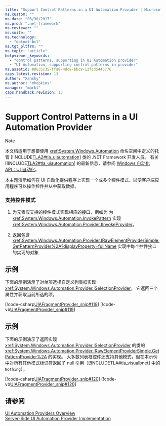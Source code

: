 ```yaml
---
title: "Support Control Patterns in a UI Automation Provider | Microsoft Docs"
ms.custom: ""
ms.date: "03/30/2017"
ms.prod: ".net-framework"
ms.reviewer: ""
ms.suite: ""
ms.technology: 
  - "dotnet-bcl"
ms.tgt_pltfrm: ""
ms.topic: "article"
helpviewer_keywords: 
  - "control patterns, supporting in UI Automation provider"
  - "UI Automation, supporting control patterns in provider"
ms.assetid: 0d635c35-ffa8-4dc8-bbc9-12fcd5445776
caps.latest.revision: 13
author: "Xansky"
ms.author: "mhopkins"
manager: "markl"
caps.handback.revision: 13
---
```

# Support Control Patterns in a UI Automation Provider
> [!NOTE]
>  本文档适用于想要使用 <xref:System.Windows.Automation> 命名空间中定义的托管 [!INCLUDE[TLA2#tla_uiautomation](../../../includes/tla2sharptla-uiautomation-md.md)] 类的 .NET Framework 开发人员。 有关 [!INCLUDE[TLA2#tla_uiautomation](../../../includes/tla2sharptla-uiautomation-md.md)] 的最新信息，请参阅 [Windows 自动化 API：UI 自动化](http://go.microsoft.com/fwlink/?LinkID=156746)。  
  
 本主题演示如何在 UI 自动化提供程序上实现一个或多个控件模式，以便客户端应用程序可以操作控件并从中获取数据。  
  
### 支持控件模式  
  
1.  为元素应支持的控件模式实现相应的接口，例如为 为 <xref:System.Windows.Automation.InvokePattern> 实现 <xref:System.Windows.Automation.Provider.IInvokeProvider>。  
  
2.  返回包含 <xref:System.Windows.Automation.Provider.IRawElementProviderSimple.GetPatternProvider%2A?displayProperty=fullName> 实现中每个控件接口的实现的对象  
  
## 示例  
 下面的示例演示了对单项选择自定义列表框实现 <xref:System.Windows.Automation.Provider.ISelectionProvider>。 它返回三个属性并获取当前所选的项。  
  
 [!code-csharp[UIAFragmentProvider_snip#119](../../../samples/snippets/csharp/VS_Snippets_Wpf/UIAFragmentProvider_snip/CSharp/ListPattern.cs#119)]
 [!code-vb[UIAFragmentProvider_snip#119](../../../samples/snippets/visualbasic/VS_Snippets_Wpf/UIAFragmentProvider_snip/VisualBasic/ListPattern.vb#119)]  
  
## 示例  
 下面的示例演示了返回实现 <xref:System.Windows.Automation.Provider.ISelectionProvider> 的类的 <xref:System.Windows.Automation.Provider.IRawElementProviderSimple.GetPatternProvider%2A> 的实现。 大多数列表框控件还支持其他模式，但在本示例中对所有其他模式标识符返回了 null 引用（[!INCLUDE[TLA#tla_visualbnet](../../../includes/tlasharptla-visualbnet-md.md)] 中的 `Nothing`）。  
  
 [!code-csharp[UIAFragmentProvider_snip#120](../../../samples/snippets/csharp/VS_Snippets_Wpf/UIAFragmentProvider_snip/CSharp/ListFragment.cs#120)]
 [!code-vb[UIAFragmentProvider_snip#120](../../../samples/snippets/visualbasic/VS_Snippets_Wpf/UIAFragmentProvider_snip/VisualBasic/ListFragment.vb#120)]  
  
## 请参阅  
 [UI Automation Providers Overview](../../../docs/framework/ui-automation/ui-automation-providers-overview.md)   
 [Server\-Side UI Automation Provider Implementation](../../../docs/framework/ui-automation/server-side-ui-automation-provider-implementation.md)